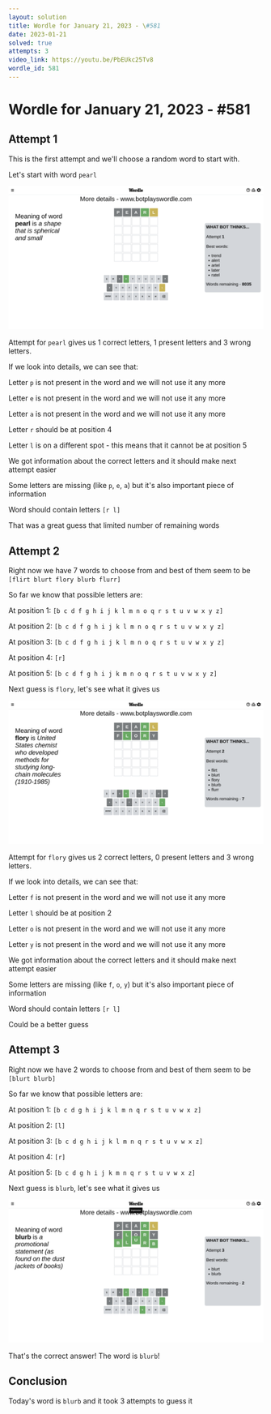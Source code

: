```yaml
---
layout: solution
title: Wordle for January 21, 2023 - \#581
date: 2023-01-21
solved: true
attempts: 3
video_link: https://youtu.be/PbEUkc25Tv8
wordle_id: 581
---
```


# Wordle for January 21, 2023 - \#581

## Attempt 1

This is the first attempt and we'll choose a random word to start with.

Let's start with word `pearl`

![Attempt 1](2023-01-21/attempt-1.png)

Attempt for `pearl` gives us 1 correct letters, 1 present letters and 3 wrong letters.

If we look into details, we can see that:

Letter `p` is not present in the word and we will not use it any more

Letter `e` is not present in the word and we will not use it any more

Letter `a` is not present in the word and we will not use it any more

Letter `r` should be at position 4

Letter `l` is on a different spot - this means that it cannot be at position 5

We got information about the correct letters and it should make next attempt easier

Some letters are missing (like `p`, `e`, `a`) but it's also important piece of information

Word should contain letters `[r l]`

That was a great guess that limited number of remaining words



## Attempt 2

Right now we have 7 words to choose from and best of them seem to be `[flirt blurt flory blurb flurr]`

So far we know that possible letters are:

At position 1: `[b c d f g h i j k l m n o q r s t u v w x y z]`

At position 2: `[b c d f g h i j k l m n o q r s t u v w x y z]`

At position 3: `[b c d f g h i j k l m n o q r s t u v w x y z]`

At position 4: `[r]`

At position 5: `[b c d f g h i j k m n o q r s t u v w x y z]`

Next guess is `flory`, let's see what it gives us

![Attempt 2](2023-01-21/attempt-2.png)

Attempt for `flory` gives us 2 correct letters, 0 present letters and 3 wrong letters.

If we look into details, we can see that:

Letter `f` is not present in the word and we will not use it any more

Letter `l` should be at position 2

Letter `o` is not present in the word and we will not use it any more

Letter `y` is not present in the word and we will not use it any more

We got information about the correct letters and it should make next attempt easier

Some letters are missing (like `f`, `o`, `y`) but it's also important piece of information

Word should contain letters `[r l]`

Could be a better guess



## Attempt 3

Right now we have 2 words to choose from and best of them seem to be `[blurt blurb]`

So far we know that possible letters are:

At position 1: `[b c d g h i j k l m n q r s t u v w x z]`

At position 2: `[l]`

At position 3: `[b c d g h i j k l m n q r s t u v w x z]`

At position 4: `[r]`

At position 5: `[b c d g h i j k m n q r s t u v w x z]`

Next guess is `blurb`, let's see what it gives us

![Attempt 3](2023-01-21/attempt-3.png)

That's the correct answer! The word is `blurb`!

## Conclusion

Today's word is `blurb` and it took 3 attempts to guess it

